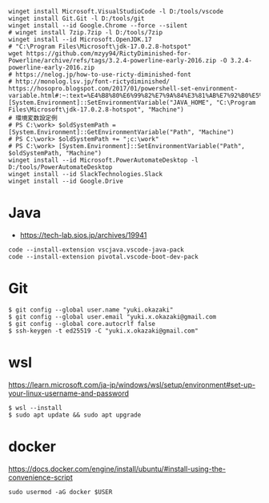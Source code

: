 ```bash:install
winget install Microsoft.VisualStudioCode -l D:/tools/vscode
winget install Git.Git -l D:/tools/git
winget install --id Google.Chrome --force --silent
# winget install 7zip.7zip -l D:/tools/7zip
winget install --id Microsoft.OpenJDK.17
# "C:\Program Files\Microsoft\jdk-17.0.2.8-hotspot"
wget https://github.com/mzyy94/RictyDiminished-for-Powerline/archive/refs/tags/3.2.4-powerline-early-2016.zip -O 3.2.4-powerline-early-2016.zip
# https://nelog.jp/how-to-use-ricty-diminished-font
# http://monolog.lsv.jp/font-rictydiminished/
https://hosopro.blogspot.com/2017/01/powershell-set-environment-variable.html#:~:text=%E4%B8%80%E6%99%82%E7%9A%84%E3%81%AB%E7%92%B0%E5%A2%83%E5%A4%89%E6%95%B0,%E3%82%92%E8%A8%AD%E5%AE%9A%E3%81%99%E3%82%8B%E3%81%A0%E3%81%91%E3%81%A7%E3%81%99%E3%80%82&text=PS%20C%3A%5Cwork%3E%20%24env,%E3%82%92%E8%A8%AD%E5%AE%9A%E3%81%97%E3%81%A6%E3%81%84%E3%81%BE%E3%81%99%E3%80%82
[System.Environment]::SetEnvironmentVariable("JAVA_HOME", "C:\Program Files\Microsoft\jdk-17.0.2.8-hotspot", "Machine")
# 環境変数設定例
# PS C:\work> $oldSystemPath = [System.Environment]::GetEnvironmentVariable("Path", "Machine")
# PS C:\work> $oldSystemPath += ";c:\work"
# PS C:\work> [System.Environment]::SetEnvironmentVariable("Path", $oldSystemPath, "Machine")
winget install --id Microsoft.PowerAutomateDesktop -l D:/tools/PowerAutomateDesktop
winget install --id SlackTechnologies.Slack
winget install --id Google.Drive
```

# Java
- https://tech-lab.sios.jp/archives/19941
```bash:spring
code --install-extension vscjava.vscode-java-pack
code --install-extension pivotal.vscode-boot-dev-pack
```

# Git
```
$ git config --global user.name "yuki.okazaki"
$ git config --global user.email "yuki.x.okazaki@gmail.com
$ git config --global core.autocrlf false
$ ssh-keygen -t ed25519 -C "yuki.x.okazaki@gmail.com"
```

# wsl
https://learn.microsoft.com/ja-jp/windows/wsl/setup/environment#set-up-your-linux-username-and-password
```
$ wsl --install
$ sudo apt update && sudo apt upgrade
```

# docker
https://docs.docker.com/engine/install/ubuntu/#install-using-the-convenience-script
```
sudo usermod -aG docker $USER
```

